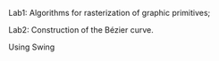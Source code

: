 Lab1: Algorithms for rasterization of graphic primitives;

Lab2: Construction of the Bézier curve.

Using Swing
